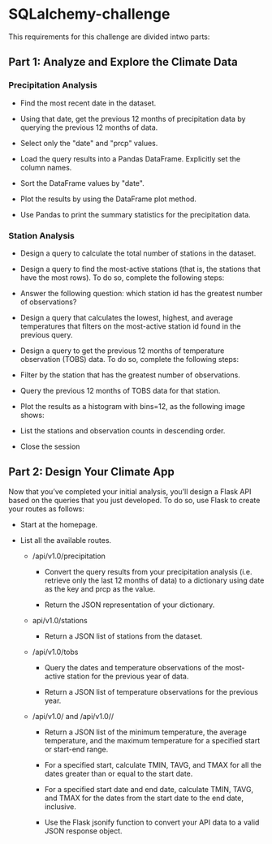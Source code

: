 # SQLalchemy-challenge
This requirements for this challenge are divided intwo parts:

## Part 1: Analyze and Explore the Climate Data
### Precipitation Analysis
+ Find the most recent date in the dataset.

+ Using that date, get the previous 12 months of precipitation data by querying the previous 12 months of data.
+ Select only the "date" and "prcp" values.

+ Load the query results into a Pandas DataFrame. Explicitly set the column names.

+ Sort the DataFrame values by "date".

+ Plot the results by using the DataFrame plot method.
+ Use Pandas to print the summary statistics for the precipitation data.

### Station Analysis
+ Design a query to calculate the total number of stations in the dataset.

+ Design a query to find the most-active stations (that is, the stations that have the most rows). To do so, complete the following steps:

+ Answer the following question: which station id has the greatest number of observations?
+ Design a query that calculates the lowest, highest, and average temperatures that filters on the most-active station id found in the previous query.

+ Design a query to get the previous 12 months of temperature observation (TOBS) data. To do so, complete the following steps:

+ Filter by the station that has the greatest number of observations.

+ Query the previous 12 months of TOBS data for that station.

+ Plot the results as a histogram with bins=12, as the following image shows:

+ List the stations and observation counts in descending order.
+ Close the session

## Part 2: Design Your Climate App
Now that you’ve completed your initial analysis, you’ll design a Flask API based on the queries that you just developed. To do so, use Flask to create your routes as follows:

+ Start at the homepage.

+ List all the available routes.

  * /api/v1.0/precipitation  


    + Convert the query results from your precipitation analysis (i.e. retrieve only the last 12 months of data) to a dictionary using date as the key and prcp as the value.

    +   Return the JSON representation of your dictionary.

  * api/v1.0/stations

    + Return a JSON list of stations from the dataset.
  * /api/v1.0/tobs

    + Query the dates and temperature observations of the most-active station for the previous year of data.

    + Return a JSON list of temperature observations for the previous year.

  * /api/v1.0/<start> and /api/v1.0/<start>/<end>

    + Return a JSON list of the minimum temperature, the average temperature, and the maximum temperature for a specified start or start-end range.

    + For a specified start, calculate TMIN, TAVG, and TMAX for all the dates greater than or equal to the start date.

    + For a specified start date and end date, calculate TMIN, TAVG, and TMAX for the dates from the start date to the end date, inclusive.

    + Use the Flask jsonify function to convert your API data to a valid JSON response object.



